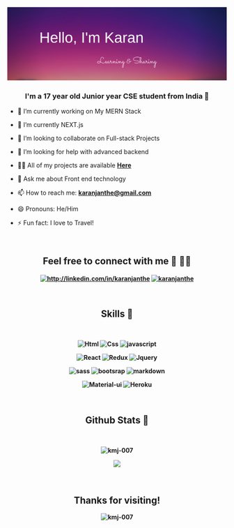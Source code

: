 <!-- <h1 >Hey👋</h1> -->

<div align="center">
<img width="800"  src=./banner.png></img>
</div>


### <div align="center">I'm a 17 year old Junior year CSE student from India 🚀 </div>  
<!-- <h3 align="center">An aspiring  full-Stack developer from India</h3> -->



- 🔭 I’m currently working on My MERN Stack

- 🌱 I’m currently NEXT.js

- 👯 I’m looking to collaborate on Full-stack Projects

- 🤝 I’m looking for help with advanced backend

- 👨‍💻 All of my projects are available [**Here**](https://kmj-007.github.io/KMJ-007/)

- 💬 Ask me about Front end technology

-  📫 How to reach me: [**karanjanthe@gmail.com**](mailto:saviomartin2007@gmail.com) 
- 😄 Pronouns: He/Him
- ⚡ Fun fact: I love to Travel!


<br>

<h2 align="center">Feel free to connect with me  🤝 👨‍💻</h2>
<b>

<p align="center">
<a href="https://www.linkedin.com/in/KaranJanthe/" target="blank"><img align="center" src="https://raw.githubusercontent.com/rahuldkjain/github-profile-readme-generator/master/src/images/icons/Social/linked-in-alt.svg" alt="http://linkedin.com/in/karanjanthe" height="30" width="40" /></a>
<a href="https://twitter.com/karanjanthe" target="blank"><img align="center" src="https://raw.githubusercontent.com/rahuldkjain/github-profile-readme-generator/master/src/images/icons/Social/twitter.svg" alt="karanjanthe" height="30" width="40" /></a>

</a>
</p>
<br>
<h2 align="center">Skills 🥷</h2>
<br>
<div align="center">

![Html](https://img.shields.io/badge/HTML5-E34F26?style=for-the-badge&logo=html5&logoColor=white)
![Css](https://img.shields.io/badge/CSS3-1572B6?style=for-the-badge&logo=css3&logoColor=white)
![javascript](https://img.shields.io/badge/JavaScript-F7DF1E?style=for-the-badge&logo=javascript&logoColor=black)

![React](https://img.shields.io/badge/React-20232A?style=for-the-badge&logo=react&logoColor=61DAFB)
![Redux](https://img.shields.io/badge/Redux-593D88?style=for-the-badge&logo=redux&logoColor=white)
![Jquery](https://img.shields.io/badge/jQuery-0769AD?style=for-the-badge&logo=jquery&logoColor=white)


![sass](https://img.shields.io/badge/Sass-CC6699?style=for-the-badge&logo=sass&logoColor=white)
![bootsrap](https://img.shields.io/badge/Bootstrap-563D7C?style=for-the-badge&logo=bootstrap&logoColor=white)
![markdown](https://img.shields.io/badge/Markdown-000000?style=for-the-badge&logo=markdown&logoColor=white)

![Material-ui](https://img.shields.io/badge/Material--UI-0081CB?style=for-the-badge&logo=material-ui&logoColor=white)
![Heroku](https://img.shields.io/badge/Heroku-430098?style=for-the-badge&logo=heroku&logoColor=white)
</div>

<br>

<h2 align="center">Github Stats 🦸 </h2>

<br>


<div align="center">

<img width="70%" src="https://github-readme-stats.vercel.app/api?username=KMJ-007&show_icons=true&theme=radical" alt="kmj-007" /></p>
<img width="70%" src="https://github-readme-streak-stats.herokuapp.com/?user=KMJ-007&theme=tokyonight" />

</div>





<br>

## <div align="center"> Thanks for visiting!</div>

<p align="center"> <img src="https://komarev.com/ghpvc/?username=kmj-007&label=Visitors&color=0e75b6&style=flat" alt="kmj-007" /> </p>
